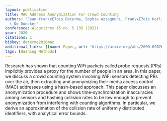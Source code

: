 ```yaml
---
layout: publication
title: MAC Address Anonymization For Crowd Counting
authors: "Jean-fran\xE7ois Determe, Sophia Azzagnuni, Fran\xE7ois Horlin, Philippe\
  \ De Doncker"
conference: Algorithms 15 no. 5 135 (2022)
year: 2020
citations: 1
bibkey: determe2020mac
additional_links: [{name: Paper, url: 'https://arxiv.org/abs/2009.09876'}]
tags: [Hashing Methods]
---
```

Research has shown that counting WiFi packets called probe requests (PRs)
implicitly provides a proxy for the number of people in an area. In this paper,
we discuss a crowd counting system involving WiFi sensors detecting PRs over
the air, then extracting and anonymizing their media access control (MAC)
addresses using a hash-based approach. This paper discusses an anonymization
procedure and shows time-synchronization inaccuracies among sensors and hashing
collision rates to be low enough to prevent anonymization from interfering with
counting algorithms. In particular, we derive an approximation of the collision
rate of uniformly distributed identifiers, with analytical error bounds.